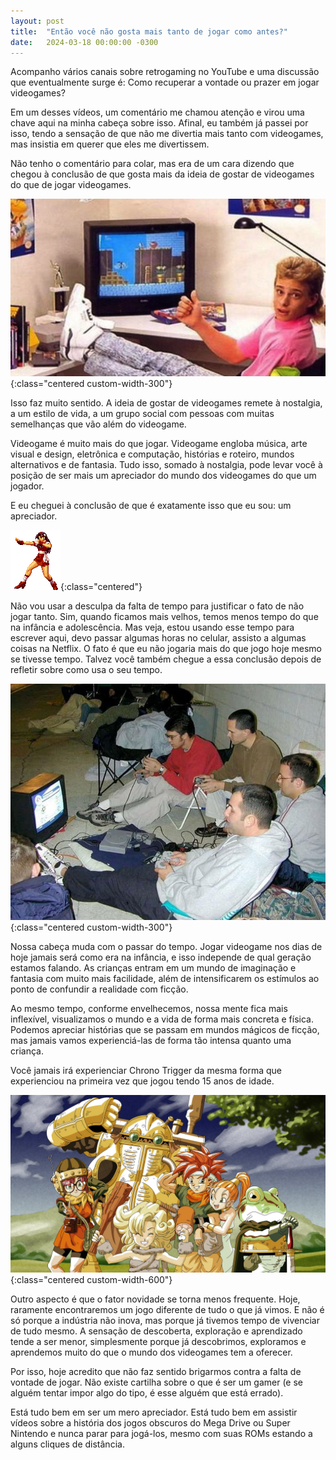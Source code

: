 ```yaml
---
layout: post
title:  "Então você não gosta mais tanto de jogar como antes?"
date:   2024-03-18 00:00:00 -0300
---
```


Acompanho vários canais sobre retrogaming no YouTube e uma discussão que eventualmente surge é: Como recuperar a vontade ou prazer em jogar videogames?

Em um desses vídeos, um comentário me chamou atenção e virou uma chave aqui na minha cabeça sobre isso. Afinal, eu também já passei por isso, tendo a sensação de que não me divertia mais tanto com videogames, mas insistia em querer que eles me divertissem.

Não tenho o comentário para colar, mas era de um cara dizendo que chegou à conclusão de que gosta mais da ideia de gostar de videogames do que de jogar videogames.

![Gamer dos anos 90](/img/misc/90s_gamer.png){:class="centered custom-width-300"}

Isso faz muito sentido. A ideia de gostar de videogames remete à nostalgia, a um estilo de vida, a um grupo social com pessoas com muitas semelhanças que vão além do videogame.

Videogame é muito mais do que jogar. Videogame engloba música, arte visual e design, eletrônica e computação, histórias e roteiro, mundos alternativos e de fantasia. Tudo isso, somado à nostalgia, pode levar você à posição de ser mais um apreciador do mundo dos videogames do que um jogador.

E eu cheguei à conclusão de que é exatamente isso que eu sou: um apreciador.

![GIF animado da Mai do KOF](/img/misc/gif_mai.gif){:class="centered"}

Não vou usar a desculpa da falta de tempo para justificar o fato de não jogar tanto. Sim, quando ficamos mais velhos, temos menos tempo do que na infância e adolescência. Mas veja, estou usando esse tempo para escrever aqui, devo passar algumas horas no celular, assisto a algumas coisas na Netflix. O fato é que eu não jogaria mais do que jogo hoje mesmo se tivesse tempo. Talvez você também chegue a essa conclusão depois de refletir sobre como usa o seu tempo.

![Gamers antigos jogando na TV de tubo](/img/misc/night_before_plaustation2_launch_day.jpeg){:class="centered custom-width-300"}

Nossa cabeça muda com o passar do tempo. Jogar videogame nos dias de hoje jamais será como era na infância, e isso independe de qual geração estamos falando. As crianças entram em um mundo de imaginação e fantasia com muito mais facilidade, além de intensificarem os estímulos ao ponto de confundir a realidade com ficção.

Ao mesmo tempo, conforme envelhecemos, nossa mente fica mais inflexível, visualizamos o mundo e a vida de forma mais concreta e física. Podemos apreciar histórias que se passam em mundos mágicos de ficção, mas jamais vamos experienciá-las de forma tão intensa quanto uma criança.

Você jamais irá experienciar Chrono Trigger da mesma forma que experienciou na primeira vez que jogou tendo 15 anos de idade.

![Turba do Chrono Trigger](/img/misc/chrono_trigger.jpeg){:class="centered custom-width-600"}

Outro aspecto é que o fator novidade se torna menos frequente. Hoje, raramente encontraremos um jogo diferente de tudo o que já vimos. E não é só porque a indústria não inova, mas porque já tivemos tempo de vivenciar de tudo mesmo. A sensação de descoberta, exploração e aprendizado tende a ser menor, simplesmente porque já descobrimos, exploramos e aprendemos muito do que o mundo dos videogames tem a oferecer.

Por isso, hoje acredito que não faz sentido brigarmos contra a falta de vontade de jogar. Não existe cartilha sobre o que é ser um gamer (e se alguém tentar impor algo do tipo, é esse alguém que está errado).

Está tudo bem em ser um mero apreciador. Está tudo bem em assistir vídeos sobre a história dos jogos obscuros do Mega Drive ou Super Nintendo e nunca parar para jogá-los, mesmo com suas ROMs estando a alguns cliques de distância.